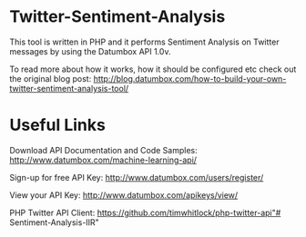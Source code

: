 Twitter-Sentiment-Analysis
==========================

This tool is written in PHP and it performs Sentiment Analysis on Twitter messages by using the Datumbox API 1.0v.

To read more about how it works, how it should be configured etc check out the original blog post: 
http://blog.datumbox.com/how-to-build-your-own-twitter-sentiment-analysis-tool/

Useful Links
============

Download API Documentation and Code Samples: http://www.datumbox.com/machine-learning-api/

Sign-up for free API Key: http://www.datumbox.com/users/register/

View your API Key: http://www.datumbox.com/apikeys/view/

PHP Twitter API Client: https://github.com/timwhitlock/php-twitter-api"# Sentiment-Analysis-IIR" 
